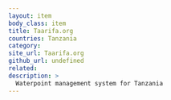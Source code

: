 ```yaml
---
layout: item
body_class: item
title: Taarifa.org
countries: Tanzania
category: 
site_url: Taarifa.org
github_url: undefined
related: 
description: >
  Waterpoint management system for Tanzania
---
```

